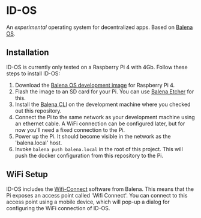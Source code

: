 ID-OS
=====

An *experimental* operating system for decentralized apps.
Based on [Balena OS][1].

Installation
------------

ID-OS is currently only tested on a Raspberry Pi 4 with 4Gb. Follow these steps
to install ID-OS:

  1. Download the [Balena OS development image][2] for Raspberry Pi 4.
  2. Flash the image to an SD card for your Pi. You can use [Balena Etcher][3]
      for this.
  3. Install the [Balena CLI][4] on the development machine where you checked
      out this repository.
  4. Connect the Pi to the same network as your development machine using an
      ethernet cable. A WiFi connection can be configured later, but for now
      you'll need a fixed connection to the Pi.
  5. Power up the Pi. It should become visible in the network as the
      'balena.local' host.
  6. Invoke `balena push balena.local` in the root of this project. This will
      push the docker configuration from this repository to the Pi.

WiFi Setup
----------

  ID-OS includes the [Wifi-Connect][5] software from Balena. This means that the
  Pi exposes an access point called 'Wifi Connect'. You can connect to this
  access point using a mobile device, which will pop-up a dialog for configuring
  the WiFi connection of ID-OS.


[1]: https://balena.io
[2]: https://www.balena.io/os/#download
[3]: https://www.balena.io/etcher/
[4]: https://github.com/balena-io/balena-cli/blob/master/INSTALL.md
[5]: https://github.com/balena-io/wifi-connect
